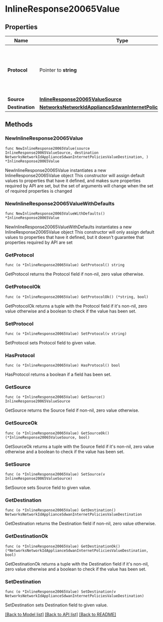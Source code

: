 # InlineResponse20065Value

## Properties

Name | Type | Description | Notes
------------ | ------------- | ------------- | -------------
**Protocol** | Pointer to **string** | Protocol of &#39;custom&#39; type traffic filter. Must be one of: &#39;tcp&#39;, &#39;udp&#39;, &#39;icmp6&#39; or &#39;any&#39; | [optional] 
**Source** | [**InlineResponse20065ValueSource**](InlineResponse20065ValueSource.md) |  | 
**Destination** | [**NetworksNetworkIdApplianceSdwanInternetPoliciesValueDestination**](NetworksNetworkIdApplianceSdwanInternetPoliciesValueDestination.md) |  | 

## Methods

### NewInlineResponse20065Value

`func NewInlineResponse20065Value(source InlineResponse20065ValueSource, destination NetworksNetworkIdApplianceSdwanInternetPoliciesValueDestination, ) *InlineResponse20065Value`

NewInlineResponse20065Value instantiates a new InlineResponse20065Value object
This constructor will assign default values to properties that have it defined,
and makes sure properties required by API are set, but the set of arguments
will change when the set of required properties is changed

### NewInlineResponse20065ValueWithDefaults

`func NewInlineResponse20065ValueWithDefaults() *InlineResponse20065Value`

NewInlineResponse20065ValueWithDefaults instantiates a new InlineResponse20065Value object
This constructor will only assign default values to properties that have it defined,
but it doesn't guarantee that properties required by API are set

### GetProtocol

`func (o *InlineResponse20065Value) GetProtocol() string`

GetProtocol returns the Protocol field if non-nil, zero value otherwise.

### GetProtocolOk

`func (o *InlineResponse20065Value) GetProtocolOk() (*string, bool)`

GetProtocolOk returns a tuple with the Protocol field if it's non-nil, zero value otherwise
and a boolean to check if the value has been set.

### SetProtocol

`func (o *InlineResponse20065Value) SetProtocol(v string)`

SetProtocol sets Protocol field to given value.

### HasProtocol

`func (o *InlineResponse20065Value) HasProtocol() bool`

HasProtocol returns a boolean if a field has been set.

### GetSource

`func (o *InlineResponse20065Value) GetSource() InlineResponse20065ValueSource`

GetSource returns the Source field if non-nil, zero value otherwise.

### GetSourceOk

`func (o *InlineResponse20065Value) GetSourceOk() (*InlineResponse20065ValueSource, bool)`

GetSourceOk returns a tuple with the Source field if it's non-nil, zero value otherwise
and a boolean to check if the value has been set.

### SetSource

`func (o *InlineResponse20065Value) SetSource(v InlineResponse20065ValueSource)`

SetSource sets Source field to given value.


### GetDestination

`func (o *InlineResponse20065Value) GetDestination() NetworksNetworkIdApplianceSdwanInternetPoliciesValueDestination`

GetDestination returns the Destination field if non-nil, zero value otherwise.

### GetDestinationOk

`func (o *InlineResponse20065Value) GetDestinationOk() (*NetworksNetworkIdApplianceSdwanInternetPoliciesValueDestination, bool)`

GetDestinationOk returns a tuple with the Destination field if it's non-nil, zero value otherwise
and a boolean to check if the value has been set.

### SetDestination

`func (o *InlineResponse20065Value) SetDestination(v NetworksNetworkIdApplianceSdwanInternetPoliciesValueDestination)`

SetDestination sets Destination field to given value.



[[Back to Model list]](../README.md#documentation-for-models) [[Back to API list]](../README.md#documentation-for-api-endpoints) [[Back to README]](../README.md)



